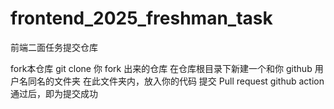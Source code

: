 # frontend_2025_freshman_task
前端二面任务提交仓库

fork本仓库
git clone 你 fork 出来的仓库
在仓库根目录下新建一个和你 github 用户名同名的文件夹
在此文件夹内，放入你的代码
提交 Pull request
github action通过后，即为提交成功

